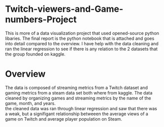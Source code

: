 # Twitch-viewers-and-Game-numbers-Project

This is more of a data visualization project that used opened-source python libaries. The final report is the python notebook that is attached and goes into detail compared to the overview. I have help with the data cleaning and ran the linear regression to see if there is any relation to the 2 datasets that the group founded on kaggle. <br>

# Overview

The data is composed of streaming metrics from a Twitch dataset and gaming metrics from a steam data set both where from kaggle. The data cleaned by organizing games and streaming metrics by the name of the game, month, and years. <br> the cleaned data was ran through linear regression  and saw that there was a weak, but a signifigant relationship betweeen the average views of a game on Twitch and average player population on Steam.
